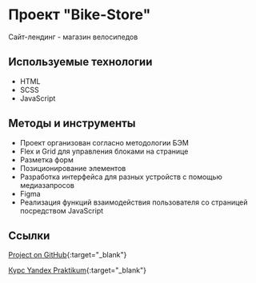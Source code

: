 # Проект "Bike-Store"
Сайт-лендинг - магазин велосипедов

## Используемые технологии

- HTML
- SCSS
- JavaScript


## Методы и инструменты

- Проект организован согласно методологии БЭМ
- Flex и Grid для управления блоками на странице
- Разметка форм
- Позиционирование элементов
- Разработка интерфейса для разных устройств с помощью медиазапросов
- Figma
- Реализация функций взаимодействия пользователя со страницей посредством JavaScript

## Ссылки

[Project on GitHub](https://vitcatman.github.io/bike-store/){:target="_blank"}

[Курс Yandex Praktikum](https://praktikum.yandex.ru/profile/web-plus/){:target="_blank"}
